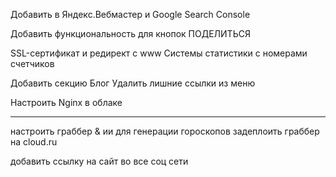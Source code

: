 Добавить в Яндекс.Вебмастер и Google Search Console 

Добавить функциональность для кнопок ПОДЕЛИТЬСЯ

SSL-сертификат и редирект с www
Системы статистики с номерами счетчиков

Добавить секцию Блог
Удалить лишние ссылки из меню

Настроить Nginx в облаке

----


настроить граббер & ии для генерации гороскопов
задеплоить граббер на cloud.ru

добавить ссылку на сайт во все соц сети